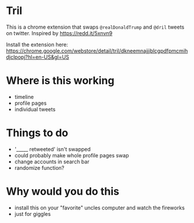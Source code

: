 # Tril

This is a chrome extension that swaps `@realDonaldTrump` and `@dril` tweets on twitter. Inspired by https://redd.it/5xnvn9

Install the extension here: https://chrome.google.com/webstore/detail/tril/dkneemnajjjblcgpdfpmcmihdjclpopj?hl=en-US&gl=US

# Where is this working

- timeline
- profile pages
- individual tweets

# Things to do

- '_____ retweeted' isn't swapped
- could probably make whole profile pages swap
- change accounts in search bar
- randomize function?

# Why would you do this

- install this on your "favorite" uncles computer and watch the fireworks
- just for giggles
